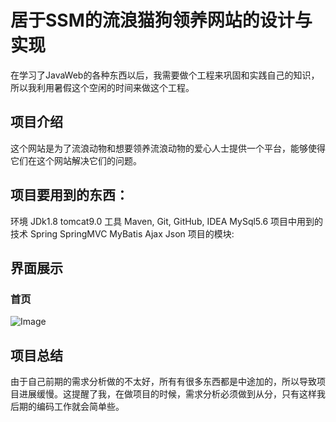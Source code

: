 # 居于SSM的流浪猫狗领养网站的设计与实现 
在学习了JavaWeb的各种东西以后，我需要做个工程来巩固和实践自己的知识，所以我利用暑假这个空闲的时间来做这个工程。
   ## 项目介绍
这个网站是为了流浪动物和想要领养流浪动物的爱心人士提供一个平台，能够使得它们在这个网站解决它们的问题。
## 项目要用到的东西：
环境 JDk1.8 tomcat9.0
工具 Maven, Git, GitHub, IDEA MySql5.6
项目中用到的技术 Spring SpringMVC MyBatis Ajax Json
项目的模块:
        
## 界面展示
 ### 首页
 ![Image](https://github.com/ECJTUWuXin/adopt/blob/master/picture/首页.png)
   
## 项目总结
由于自己前期的需求分析做的不太好，所有有很多东西都是中途加的，所以导致项目进展缓慢。这提醒了我，在做项目的时候，需求分析必须做到从分，只有这样我后期的编码工作就会简单些。
